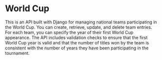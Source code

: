 # World Cup

This is an API built with Django for managing national teams participating in the World Cup. You can create, retrieve, update, and delete team entries. For each team, you can specify the year of their first World Cup appearance. The API includes validation checks to ensure that the first World Cup year is valid and that the number of titles won by the team is consistent with the number of years they have been participating in the tournament.


